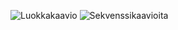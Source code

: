 ![Luokkakaavio](/dokumentaatio/luokkakaavio.png)
![Sekvenssikaavioita](/dokumentaatio/sekvenssikaavio.png)